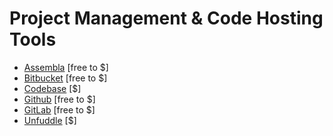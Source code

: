 # Project Management & Code Hosting Tools

* [Assembla](https://www.assembla.com) [free to $]
* [Bitbucket](https://bitbucket.org) [free to $]
* [Codebase](https://www.codebasehq.com/) [$]
* [Github](https://github.com/) [free to $]
* [GitLab](https://about.gitlab.com/) [free to $]
* [Unfuddle](https://unfuddle.com/) [$]












































 






